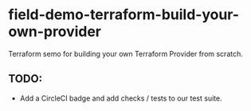 # field-demo-terraform-build-your-own-provider

Terraform semo for building your own Terraform Provider from scratch.

## TODO:
- Add a CircleCI badge and add checks / tests to our test suite.
